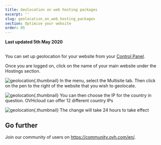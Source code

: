 ```yaml
---
title: Geolocation on web hosting packages
excerpt: ''
slug: geolocation_on_web_hosting_packages
section: Optimise your website
order: 05
---
```


**Last updated 5th May 2020**

## 
You can set up geolocation for your website from your [Control Panel](https://ca.ovh.com/auth/?action=gotomanager&from=https://www.ovh.com/world/&ovhSubsidiary=we).

Once you are logged on, click on the name of your main website under the Hostings section.

![geolocation](images/2792.png){.thumbnail}
In the menu, select the Multisite tab.
Then click on the pen to the right of the website that you wish to geolocate.

![geolocation](images/2793.png){.thumbnail}
You can then choose the IP for the country in question. 
OVHcloud can offer 12 different country IPs

![geolocation](images/2794.png){.thumbnail}
The change will take 24 hours to take effect

## Go further

Join our community of users on <https://community.ovh.com/en/>.
